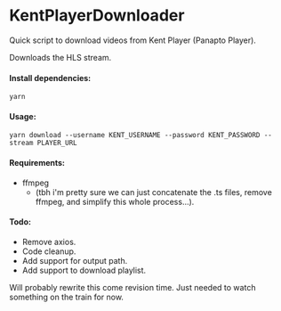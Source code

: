 # KentPlayerDownloader

Quick script to download videos from Kent Player (Panapto Player).

Downloads the HLS stream.

#### Install dependencies:
```
yarn
```

#### Usage:
```
yarn download --username KENT_USERNAME --password KENT_PASSWORD --stream PLAYER_URL  
```

#### Requirements:
- ffmpeg
    - (tbh i'm pretty sure we can just concatenate the .ts files, remove ffmpeg, and simplify this whole process...).

#### Todo:
- Remove axios.
- Code cleanup.
- Add support for output path.
- Add support to download playlist.

Will probably rewrite this come revision time. Just needed to watch something on the train for now.

